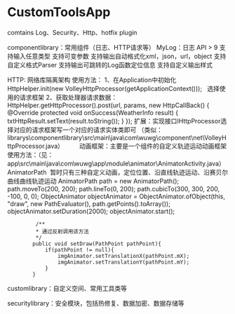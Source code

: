 # CustomToolsApp
comtains Log、Security、Http、hotfix plugin

componentlibrary：常用组件（日志、HTTP请求等）
MyLog：日志
  API > 9
  支持输入任意类型
  支持可变参数
  支持输出自动格式化xml，json，url，object
  支持自定义格式Parser
  支持输出可跳转的Log函数定位信息
  支持自定义输出样式

HTTP: 网络库隔离架构
使用方法：
  1、在Application中初始化HttpHelper.init(new VolleyHttpProcessor(getApplicationContext()));   选择使用的请求框架
  2、获取处理器请求数据：
              HttpHelper.getHttpProcessor().post(url, params, new HttpCallBack<WeatherInfo>() {
                    @Override
                    protected void onSuccess(WeatherInfo result) {
                        txtHttpResult.setText(result.toString());
                    }
                });
 扩展：实现接口IHttpProcessor选择对应的请求框架写一个对应的请求实体类即可
        （类似：librarys\componentlibrary\src\main\java\com\wuwg\component\net\VolleyHttpProcessor.java）
        
动画框架：主要是一个组件的自定义轨迹运动动画框架
使用方法：（见：app\src\main\java\com\wuwg\app\module\animator\AnimatorActivity.java）
AnimatorPath  暂时只有三种自定义动画，定位位置、沿直线轨迹运动、沿赛贝尔曲线曲线轨迹运动
              AnimatorPath path = new AnimatorPath();
              path.moveTo(200, 200);
              path.lineTo(0, 200);
              path.cubicTo(300, 300, 200, -100, 0, 0);
              ObjectAnimator objectAnimator = ObjectAnimator.ofObject(this, "draw", new PathEvaluator(), path.getPoints().toArray());
              objectAnimator.setDuration(2000);
              objectAnimator.start();
              
             /**
             * 通过反射调用该方法
             */
            public void setDraw(PathPoint pathPoint){
                if(pathPoint != null){
                    imgAnimator.setTranslationX(pathPoint.mX);
                    imgAnimator.setTranslationY(pathPoint.mY);
                }
            }


customlibrary：自定义空间、常用工具类等

securitylibrary：安全模块，包括热修复、数据加密、数据存储等

